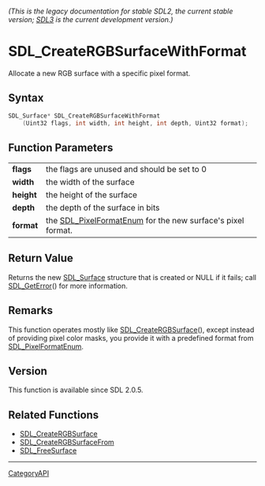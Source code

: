 ###### (This is the legacy documentation for stable SDL2, the current stable version; [SDL3](https://wiki.libsdl.org/SDL3/) is the current development version.)
# SDL_CreateRGBSurfaceWithFormat

Allocate a new RGB surface with a specific pixel format.

## Syntax

```c
SDL_Surface* SDL_CreateRGBSurfaceWithFormat
    (Uint32 flags, int width, int height, int depth, Uint32 format);

```

## Function Parameters

|                |                                                                                    |
| -------------- | ---------------------------------------------------------------------------------- |
| **flags**      | the flags are unused and should be set to 0                                        |
| **width**      | the width of the surface                                                           |
| **height**     | the height of the surface                                                          |
| **depth**      | the depth of the surface in bits                                                   |
| **format**     | the [SDL_PixelFormatEnum](SDL_PixelFormatEnum.md) for the new surface's pixel format. |

## Return Value

Returns the new [SDL_Surface](SDL_Surface.md) structure that is created or
NULL if it fails; call [SDL_GetError](SDL_GetError.md)() for more information.

## Remarks

This function operates mostly like
[SDL_CreateRGBSurface](SDL_CreateRGBSurface.md)(), except instead of providing
pixel color masks, you provide it with a predefined format from
[SDL_PixelFormatEnum](SDL_PixelFormatEnum.md).

## Version

This function is available since SDL 2.0.5.

## Related Functions

* [SDL_CreateRGBSurface](SDL_CreateRGBSurface.md)
* [SDL_CreateRGBSurfaceFrom](SDL_CreateRGBSurfaceFrom.md)
* [SDL_FreeSurface](SDL_FreeSurface.md)

----
[CategoryAPI](CategoryAPI.md)

